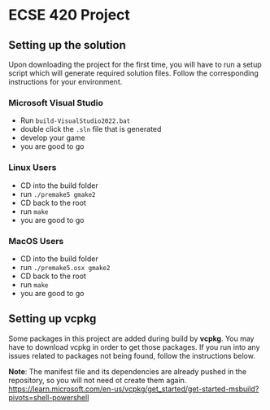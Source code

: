 # ECSE 420 Project

## Setting up the solution
Upon downloading the project for the first time, you will have to run a setup script which will generate required solution files.
Follow the corresponding instructions for your environment.

### Microsoft Visual Studio
* Run `build-VisualStudio2022.bat`
* double click the `.sln` file that is generated
* develop your game
* you are good to go

### Linux Users
* CD into the build folder
* run `./premake5 gmake2`
* CD back to the root
* run `make`
* you are good to go

### MacOS Users
* CD into the build folder
* run `./premake5.osx gmake2`
* CD back to the root
* run `make`
* you are good to go

## Setting up vcpkg
Some packages in this project are added during build by **vcpkg**. You may have to download vcpkg in order to get those packages.
If you run into any issues related to packages not being found, follow the instructions below.

**Note**: The manifest file and its dependencies are already pushed in the repository, so you will not need ot create them again.
https://learn.microsoft.com/en-us/vcpkg/get_started/get-started-msbuild?pivots=shell-powershell
